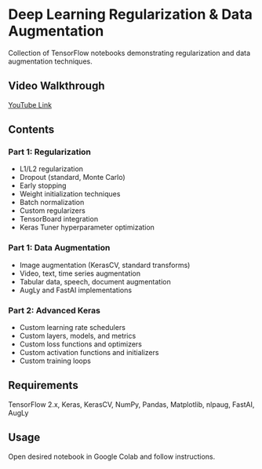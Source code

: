# Deep Learning Regularization & Data Augmentation

Collection of TensorFlow notebooks demonstrating regularization and data augmentation techniques.

## Video Walkthrough

[YouTube Link](https://youtu.be/your-video-link)

## Contents

### Part 1: Regularization

- L1/L2 regularization
- Dropout (standard, Monte Carlo)
- Early stopping
- Weight initialization techniques
- Batch normalization
- Custom regularizers
- TensorBoard integration
- Keras Tuner hyperparameter optimization

### Part 1: Data Augmentation

- Image augmentation (KerasCV, standard transforms)
- Video, text, time series augmentation
- Tabular data, speech, document augmentation
- AugLy and FastAI implementations

### Part 2: Advanced Keras

- Custom learning rate schedulers
- Custom layers, models, and metrics
- Custom loss functions and optimizers
- Custom activation functions and initializers
- Custom training loops

## Requirements

TensorFlow 2.x, Keras, KerasCV, NumPy, Pandas, Matplotlib, nlpaug, FastAI, AugLy

## Usage

Open desired notebook in Google Colab and follow instructions.
